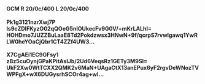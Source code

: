 #### GCM R 20/0c/400 L 20/0c/400
**Pk1g3121nzrXwj7P**<br/>**ls9cZDlFKyzO02qQOeG5nIOUkecFv9G0V/+mKrLALhI=**<br/>**HOHDmo7JUZZBuLaaE8Td2Pokdzwsx3HNwN+9f/qcrpS7rvwIgawq1YwRLW0heYOaCjQbr1CT4ZZf4UW3...**<br/><br/>
**X7CgAEi1EC9GFsy1**<br/>**zBz5cuOynjGPaKPitAsIJb/2Ud6VeqsRz1GETy3M9SI=**<br/>**UkF2Xw0WtTCXX2QMK2v6MaN+UAgaCtX13anEPux6yF2rgvDeWNozTVWPFgX+wX6DUGysrhSCOr4ag+wI...**